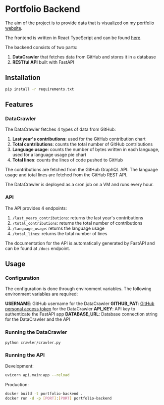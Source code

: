 # Portfolio Backend

The aim of the project is to provide data that is visualized on my [portfolio website](https://benceluzsinszky.com).

The frontend is written in React TypeScript and can be found [here](https://github.com/benceluzsinszky/portfolio).

The backend consists of two parts:

1. **DataCrawler** that fetches data from GitHub and stores it in a database
2. **RESTful API** built with FastAPI

## Installation

```bash
pip install -r requirements.txt
```

## Features

### DataCrawler

The DataCrawler fetches 4 types of data from GitHub:

1. **Last year's contributions**: used for the GitHub contribution chart
2. **Total contributions**: counts the total number of GitHub contributions
3. **Language usage**: counts the number of bytes written in each language, used for a language usage pie chart
4. **Total lines**: counts the lines of code pushed to GitHub

The contributions are fetched from the GitHub GraphQL API.
The language usage and total lines are fetched from the GitHub REST API.

The DataCrawler is deployed as a cron job on a VM and runs every hour.

### API

The API provides 4 endpoints:

1. `/last_years_contributions`: returns the last year's contributions
2. `/total_contributions`: returns the total number of contributions
3. `/language_usage`: returns the language usage
4. `/total_lines`: returns the total number of lines

The documentation for the API is automatically generated by FastAPI and can be found at `/docs` endpoint.

## Usage

### Configuration

The configuration is done through environment variables.
The following environment variables are required:

**USERNAME**: GitHub username for the DataCrawler
**GITHUB_PAT**: [GitHub personal access token](https://docs.github.com/en/authentication/keeping-your-account-and-data-secure/managing-your-personal-access-tokens) for the DataCrawler
**API_KEY**: API key to authenticate the FastAPI app
**DATABASE_URL**: Database connection string for the DataCrawler and the API

### Running the DataCrawler

```bash
python crawler/crawler.py
```

### Running the API

Development:

```bash
uvicorn api.main:app --reload
```

Production:

```bash
docker build -t portfolio-backend .
docker run -d -p [PORT]:[PORT] portfolio-backend
```
